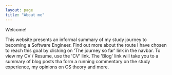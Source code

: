 ```yaml
---
layout: page
title: "About me"
---
```


Welcome!    
   
This website presents an informal summary of my study journey to becoming a Software Engineer.  Find out more about the route I have chosen to reach this goal by clicking on 'The journey so far' link in the navbar.  To view my CV / Resume, use the 'CV' link.  The 'Blog' link will take you to a summary of blog posts tha form a running commentary on the study experience, my opinions on CS theory and more.
